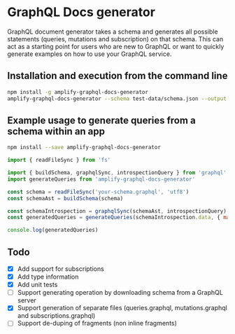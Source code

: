 # GraphQL Docs generator

GraphQL document generator takes a schema and generates all possible statements (queries, mutations and subscription) on that schema. This can act as a starting point for users who are new to GraphQL or want to quickly generate examples on how to use your GraphQL service.

## Installation and execution from the command line

```bash
npm install -g amplify-graphql-docs-generator
amplify-graphql-docs-generator --schema test-data/schema.json --output all-operations.graphql --language graphql
```

## Example usage to generate queries from a schema within an app

```bash
npm install --save amplify-graphql-docs-generator
```

```javascript
import { readFileSync } from 'fs'

import { buildSchema, graphqlSync, introspectionQuery } from 'graphql'
import generateQueries from 'amplify-graphql-docs-generator'

const schema = readFileSync('your-schema.graphql', 'utf8')
const schemaAst = buildSchema(schema)

const schemaIntrospection = graphqlSync(schemaAst, introspectionQuery)
const generatedQueries = generateQueries(schemaIntrospection.data, { maxDepth: 4 })

console.log(generatedQueries)
```

## Todo

- [x] Add support for subscriptions
- [x] Add type information
- [X] Add unit tests
- [ ] Support generating operation by downloading schema from a GraphQL server
- [x] Support generation of separate files (queries.graphql, mutations.graphql and subscriptions.graphql)
- [ ] Support de-duping of fragments (non inline fragments)
